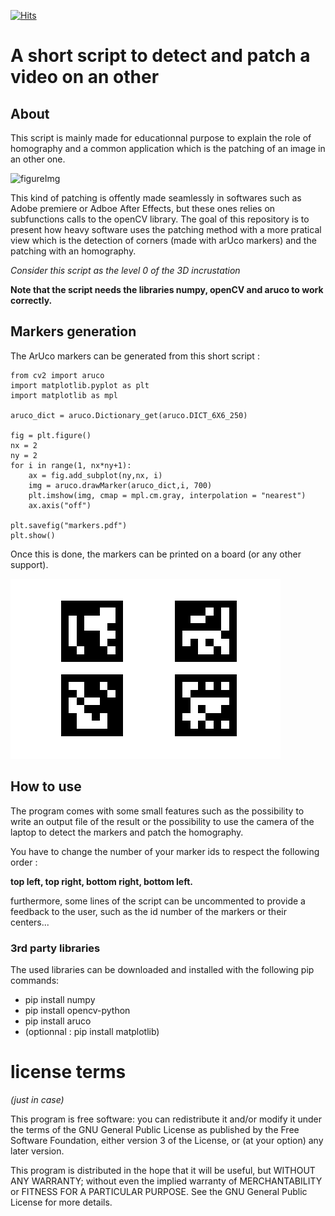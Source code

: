 [![Hits](https://hits.seeyoufarm.com/api/count/incr/badge.svg?url=https%3A%2F%2Fgithub.com%2FAntoineAndre%2Faruco_video_homography&count_bg=%2379C83D&title_bg=%23555555&icon=&icon_color=%23E7E7E7&title=hits&edge_flat=false)](https://hits.seeyoufarm.com)

# A short script to detect and patch a video on an other

## About

This script is mainly made for educationnal purpose to explain the role of homography and a common application which is the patching of an image in an other one.


![figureImg](aruco_detect_fridge3.gif)

This kind of patching is offently made seamlessly in softwares such as Adobe premiere or Adboe After Effects, but these ones relies on subfunctions calls to the openCV library. The goal of this repository is to present how heavy software uses the patching method with a more pratical view which is the detection of corners (made with arUco markers) and the patching with an homography.

_Consider this script as the level 0 of the 3D incrustation_

**Note that the script needs the libraries numpy, openCV and aruco to work correctly.**

## Markers generation

The ArUco markers can be generated from this short script :

```
from cv2 import aruco
import matplotlib.pyplot as plt
import matplotlib as mpl

aruco_dict = aruco.Dictionary_get(aruco.DICT_6X6_250)

fig = plt.figure()
nx = 2
ny = 2
for i in range(1, nx*ny+1):
    ax = fig.add_subplot(ny,nx, i)
    img = aruco.drawMarker(aruco_dict,i, 700)
    plt.imshow(img, cmap = mpl.cm.gray, interpolation = "nearest")
    ax.axis("off")

plt.savefig("markers.pdf")
plt.show()
```

Once this is done, the markers can be printed on a board (or any other support).

![markers](markers.png)

## How to use

The program comes with some small features such as the possibility to write an output file of the result or the possibility to use the camera of the laptop to detect the markers and patch the homography.

You have to change the number of your marker ids to respect the following order :

**top left, top right, bottom right, bottom left.**

furthermore, some lines of the script can be uncommented to provide a feedback to the user, such as the id number of the markers or their centers...

### 3rd party libraries

The used libraries can be downloaded and installed with the following pip commands:

- pip install numpy
- pip install opencv-python
- pip install aruco
- (optionnal : pip install matplotlib)

# license terms
_(just in case)_

This program is free software: you can redistribute it and/or modify it under the terms of the GNU General Public License as published by the Free Software Foundation, either version 3 of the License, or (at your option) any later version.

This program is distributed in the hope that it will be useful, but WITHOUT ANY WARRANTY; without even the implied warranty of MERCHANTABILITY or FITNESS FOR A PARTICULAR PURPOSE. See the GNU General Public License for more details.